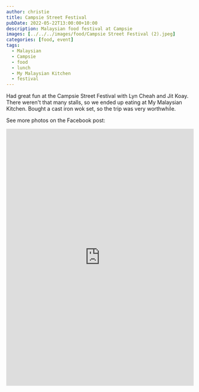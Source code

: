 ```yaml
---
author: christie
title: Campsie Street Festival
pubDate: 2022-05-22T13:00:00+10:00
description: Malaysian food festival at Campsie
images: [../../../images/food/Campsie Street Festival (2).jpeg]
categories: [food, event]
tags:
  - Malaysian
  - Campsie
  - food
  - lunch
  - My Malaysian Kitchen
  - festival
---
```


Had great fun at the Campsie Street Festival with Lyn Cheah and Jit Koay. There weren't that many stalls, so we ended up eating at My Malaysian Kitchen. Bought a cast iron wok set, so the trip was very worthwhile.

See more photos on the Facebook post:

<iframe src="https://www.facebook.com/plugins/post.php?href=https%3A%2F%2Fwww.facebook.com%2Fchris1.tham%2Fposts%2Fpfbid06VvtTVw1XiiM41pKpL19w115QkB7VjzyVDFchWa9L6ZTsj7KXAbXVLXnjPFzwciZl&show_text=true&width=500" width="500" height="684" style="border:none;overflow:hidden" scrolling="no" frameborder="0" allowfullscreen="true" allow="autoplay; clipboard-write; encrypted-media; picture-in-picture; web-share"></iframe>
